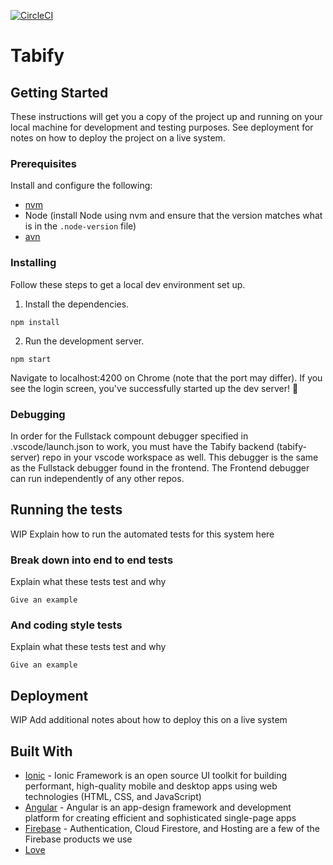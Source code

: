 [![CircleCI](https://circleci.com/gh/raychz/tabify/tree/master.svg?style=svg&circle-token=c39c47037361a7c7422e5a21c49538e32e553910)](https://circleci.com/gh/raychz/tabify/tree/master)

# Tabify

## Getting Started

These instructions will get you a copy of the project up and running on your local machine for development and testing purposes. See deployment for notes on how to deploy the project on a live system.

### Prerequisites

Install and configure the following:
- [nvm](https://github.com/nvm-sh/nvm#installing-and-updating)
- Node (install Node using nvm and ensure that the version matches what is in the `.node-version` file)
- [avn](https://github.com/wbyoung/avn)

### Installing

Follow these steps to get a local dev environment set up.

1. Install the dependencies.

```
npm install
```

2. Run the development server.
```
npm start
```

Navigate to localhost:4200 on Chrome (note that the port may differ). If you see the login screen, you've successfully started up the dev server! 🎉

### Debugging

 In order for the Fullstack compount debugger specified in .vscode/launch.json to work, you must have the Tabify backend (tabify-server) repo in your vscode workspace as well. This debugger is the same as the Fullstack debugger found in the frontend. The Frontend debugger can run independently of any other repos.
 
## Running the tests

WIP Explain how to run the automated tests for this system here

### Break down into end to end tests

Explain what these tests test and why

```
Give an example
```

### And coding style tests

Explain what these tests test and why

```
Give an example
```

## Deployment

WIP Add additional notes about how to deploy this on a live system

## Built With

* [Ionic](https://ionicframework.com/) - Ionic Framework is an open source UI toolkit for building performant, high-quality mobile and desktop apps using web technologies (HTML, CSS, and JavaScript)
* [Angular](https://angular.io/) - Angular is an app-design framework and development platform for creating efficient and sophisticated single-page apps
* [Firebase](https://firebase.google.com/) - Authentication, Cloud Firestore, and Hosting are a few of the Firebase products we use
* [Love](https://www.goodtherapy.org/blog/psychpedia/love)

